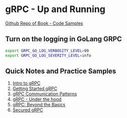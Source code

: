 # gRPC - Up and Running

[Github Repo of Book - Code Samples](https://github.com/grpc-up-and-running/samples)

## Turn on the logging in GoLang GRPC
```bash
export GRPC_GO_LOG_VERBOSITY_LEVEL=99 
export GRPC_GO_LOG_SEVERITY_LEVEL=info
```

## Quick Notes and Practice Samples
1. [Intro to gRPC](intro/README.md)
2. [Getting Started gRPC](getting_started/README.md)
3. [gRPC Communication Patterns](communication_patterns/README.md)
4. [gRPC - Under the hood](under_the_hood/README.md)
5. [gRPC: Beyond the Basics](beyond_basic/README.md)
6. [Secured gRPC](secured_grpc/README.md)